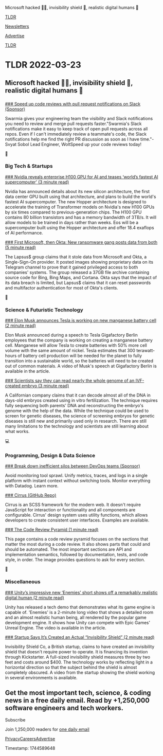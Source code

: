 Microsoft hacked 👨‍💻, invisibility shield 👀, realistic digital humans 🧍

[TLDR](/)

[Newsletters](/newsletters)

[Advertise](https://advertise.tldr.tech/)

[TLDR](/)

# TLDR 2022-03-23

## Microsoft hacked 👨‍💻, invisibility shield 👀, realistic digital humans 🧍

### 

[### Speed up code reviews with pull request notifications on Slack (Sponsor)](https://swarmia.co/3sqszeo)

Swarmia gives your engineering team the visibility and Slack notifications you need to review and merge pull requests faster."Swarmia's Slack notifications make it easy to keep track of open pull requests across all repos. Even if I can't immediately review a teammate's code, the Slack notifications help me find the right PR discussion as soon as I have time."- Svyat Sobol Lead Engineer, WoltSpeed up your code reviews today!

📱

### Big Tech & Startups

[### Nvidia reveals enterprise H100 GPU for AI and teases ‘world’s fastest AI supercomputer’ (3 minute read)](https://www.theverge.com/2022/3/22/22989182/nvidia-ai-hopper-architecture-h100-gpu-eos-supercomputer?utm_source=tldrnewsletter)

Nvidia has announced details about its new silicon architecture, the first data center GPU built using that architecture, and plans to build the world's fastest AI supercomputer. The new Hopper architecture is designed to accelerate the training of Transformer models on Nvidia's new H100 GPUs by six times compared to previous-generation chips. The H100 GPU contains 80 billion transistors and has a memory bandwidth of 3TB/s. It will allow models to be trained in days rather than weeks. Eos will be a supercomputer built using the Hopper architecture and offer 18.4 exaflops of AI performance.

[### First Microsoft, then Okta: New ransomware gang posts data from both (5 minute read)](https://arstechnica.com/information-technology/2022/03/first-microsoft-then-okta-new-ransomware-gang-posts-data-from-both/?utm_source=tldrnewsletter)

The Lapsus$ group claims that it stole data from Microsoft and Okta, a Single-Sign-On provider. It posted images showing proprietary data on its Telegram channel to prove that it gained privileged access to both companies' systems. The group released a 37GB file archive containing source code for Bing, Bing Maps, and Cortana. Okta says that the impact of its data breach is limited, but Lapsus$ claims that it can reset passwords and multifactor authentication for most of Okta's clients.

🚀

### Science & Futuristic Technology

[### Elon Musk announces Tesla is working on new manganese battery cell (2 minute read)](https://electrek.co/2022/03/22/elon-musk-tesla-working-new-manganese-battery-cell/?utm_source=tldrnewsletter)

Elon Musk announced during a speech to Tesla Gigafactory Berlin employees that the company is working on creating a manganese battery cell. Manganese will allow Tesla to create batteries with 50% more cell volume with the same amount of nickel. Tesla estimates that 300 terawatt-hours of battery cell production will be needed for the planet to fully transition into a sustainable world, so the batteries will need to be created out of common materials. A video of Musk's speech at Gigafactory Berlin is available in the article.

[### Scientists say they can read nearly the whole genome of an IVF-created embryo (3 minute read)](https://www.science.org/content/article/scientists-say-they-can-read-nearly-whole-genome-ivf-created-embryo?utm_source=tldrnewsletter)

A Californian company claims that it can decode almost all of the DNA in days-old embryos created using in vitro fertilization. The technique requires fully sequencing both parents' DNA and reconstructing the embryo's genome with the help of the data. While the technique could be used to screen for genetic diseases, the science of screening embryos for genetic diseases is still new and primarily used only in research. There are still many limitations to the technology and scientists are still learning about what works.

💻

### Programming, Design & Data Science

[### Break down inefficient silos between DevOps teams (Sponsor)](https://www.datadoghq.com/dg/enterprise/proactive-monitoring-benefits/?utm_source=advertisement&utm_medium=newsletter&utm_campaign=dg-tldrnewsletter-coreplatform-ww-proactivemonitoring)

Avoid monitoring tool sprawl. Unify metrics, traces, and logs in a single platform with instant context without switching tools. Monitor everything with Datadog. Learn more.

[### Cirrus (GitHub Repo)](https://www.cirrus-ui.com/?ref=producthunt?utm_source=tldrnewsletter)

Cirrus is an SCSS framework for the modern web. It doesn't require JavaScript for interaction or functionality and all components are configurable. Cirrus' design system uses utility functions, which allows developers to create consistent user interfaces. Examples are available.

[### The Code Review Pyramid (1 minute read)](https://www.morling.dev/blog/the-code-review-pyramid/?utm_source=tldrnewsletter)

This page contains a code review pyramid focuses on the sections that matter the most during a code review. It also shows parts that could and should be automated. The most important sections are API and implementation semantics, followed by documentation, tests, and code style, in order. The image provides questions to ask for every section.

🎁

### Miscellaneous

[### Unity’s impressive new ‘Enemies’ short shows off a remarkably realistic digital human (2 minute read)](https://www.theverge.com/2022/3/21/22985286/unity-enemies-short-remarkably-realistic-digital-human?utm_source=tldrnewsletter)

Unity has released a tech demo that demonstrates what its game engine is capable of. 'Enemies' is a 2-minute long video that shows a detailed room and an almost realistic human being, all rendered by the popular game development engine. It shows how Unity can compete with Epic Games' Unreal Engine. The video is available in the article.

[### Startup Says It’s Created an Actual “Invisibility Shield” (2 minute read)](https://futurism.com/the-byte/startup-invisibility-shield?utm_source=tldrnewsletter)

Invisibility Shield Co, a British startup, claims to have created an invisibility shield that doesn't require power to operate. It is financing its invention through Kickstarter. A full-sized invisibility shield measures three by two feet and costs around $400. The technology works by reflecting light in a horizontal direction so that the subject behind the shield is almost completely obscured. A video from the startup showing the shield working in several environments is available.

## Get the most important tech, science, & coding news in a free daily email. Read by +1,250,000 software engineers and tech workers.

Subscribe

Join 1,250,000 readers for [one daily email](/api/latest/tech)

[Privacy](/privacy)[Careers](https://jobs.ashbyhq.com/tldr.tech)[Advertise](/tech/advertise)

Timestamp: 1744589648